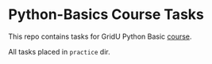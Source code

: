 # Python-Basics Course Tasks 
This repo contains tasks for GridU Python Basic [course](https://gridu.litmos.com/course/6897870).

All tasks placed in `practice` dir.
